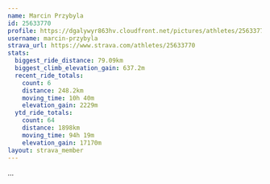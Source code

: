 ```yaml
---
name: Marcin Przybyla
id: 25633770
profile: https://dgalywyr863hv.cloudfront.net/pictures/athletes/25633770/12947173/2/large.jpg
username: marcin-przybyla
strava_url: https://www.strava.com/athletes/25633770
stats:
  biggest_ride_distance: 79.09km
  biggest_climb_elevation_gain: 637.2m
  recent_ride_totals:
    count: 6
    distance: 248.2km
    moving_time: 10h 40m
    elevation_gain: 2229m
  ytd_ride_totals:
    count: 64
    distance: 1898km
    moving_time: 94h 19m
    elevation_gain: 17170m
layout: strava_member
--- 
```

...
